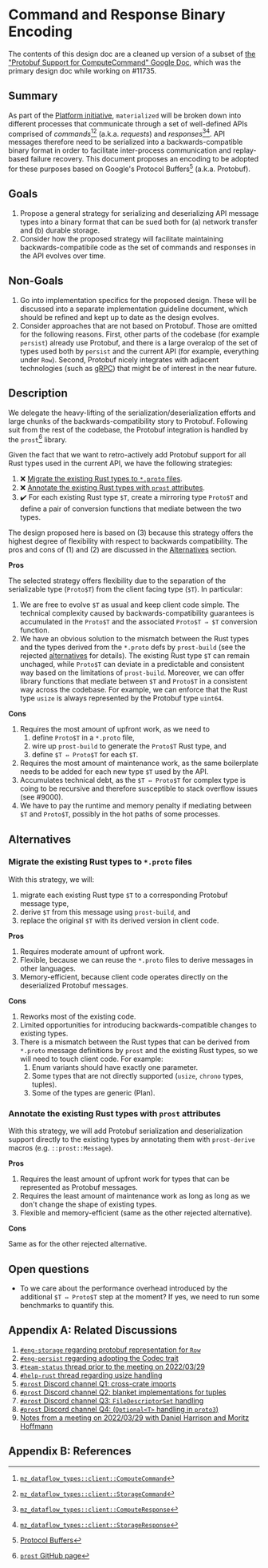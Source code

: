 # Command and Response Binary Encoding

The contents of this design doc are a cleaned up version of a subset of [the "Protobuf Support for ComputeCommand" Google Doc](https://docs.google.com/document/d/1OBc3bDZa6ag3a-LoBV8JqMqJ9CKv2qQz2IVgD6TcpjI/edit#heading=h.8ujsjdf1jfuc), which was the primary design doc while working on #11735.

## Summary

As part of the [Platform initiative](https://github.com/MaterializeInc/materialize/tree/main/doc/developer/platform), `materialized` will be broken down into different processes that communicate through a set of well-defined APIs comprised of *commands*[^cc][^sc] (a.k.a. *requests*) and *responses*[^cr][^sr].
API messages therefore need to be serialized into a backwards-compatible binary format in order to facilitate inter-process communication and replay-based failure recovery.
This document proposes an encoding to be adopted for these purposes based on Google's Protocol Buffers[^pb] (a.k.a. Protobuf).

## Goals

1. Propose a general strategy for serializing and deserializing API message types into a binary format that can be sued both for (a) network transfer and (b) durable storage.
2. Consider how the proposed strategy will facilitate maintaining backwards-compatibile code as the set of commands and responses in the API evolves over time.

## Non-Goals

1. Go into implementation specifics for the proposed design.
   These will be discussed into a separate implementation guideline document, which should be  refined and kept up to date as the design evolves.
2. Consider approaches that are not based on Protobuf.
   Those are omitted for the following reasons.
   First, other parts of the codebase (for example `persist`) already use Protobuf, and there is a large overalop of the set of types used both by `persist` and the current API (for example, everything under `Row`).
   Second, Protobuf nicely integrates with adjacent technologies (such as [gRPC](https://grpc.io/)) that might be of interest in the near future.

## Description

We delegate the heavy-lifting of the serialization/deserialization efforts and large chunks of the backwards-compatibility story to Protobuf.
Following suit from the rest of the codebase, the Protobuf integration is handled by the `prost`[^prost] library.

Given the fact that we want to retro-actively add Protobuf support for all Rust types used in the current API, we have the following strategies:

1. ❌ [Migrate the existing Rust types to `*.proto` files](#migrate-the-existing-rust-types-to-proto-files).
2. ❌ [Annotate the existing Rust types with `prost` attributes](#annotate-the-existing-rust-types-with-prost-attributes).
3. ✔️ For each existing Rust type `$T`, create a mirroring type `Proto$T` and define a pair of conversion functions that mediate between the two types.

The design proposed here is based on (3) because this strategy offers the highest degree of flexibility with respect to backwards compatibility.
The pros and cons of (1) and (2) are discussed in the [Alternatives](#alternatives) section.

**Pros**

The selected strategy offers flexibility due to the separation of the serializable type (`Proto$T`) from the client facing type (`$T`). In particular:

1. We are free to evolve `$T` as usual and keep client code simple.
   The technical complexity caused by backwards-compatibility guarantees is accumulated in the `Proto$T` and the associated `Proto$T ⇒ $T` conversion function.
2. We have an obvious solution to the mismatch between the Rust types and the types derived from the `*.proto` defs by `prost-build` (see the rejected [alternatives](#alternatives) for details).
   The existing Rust type `$T` can remain unchaged, while `Proto$T` can deviate in a predictable and consistent way based on the limitations of `prost-build`.
   Moreover, we can offer library functions that mediate between `$T` and `Proto$T` in a consistent way across the codebase.
   For example, we can enforce that the Rust type `usize` is always represented by the Protobuf type `uint64`.

**Cons**

1. Requires the most amount of upfront work, as we need to
   1. define `Proto$T` in a `*.proto` file,
   2. wire up `prost-build` to generate the `Proto$T` Rust type, and
   3. define `$T ⇔ Proto$T` for each `$T`.
2. Requires the most amount of maintenance work, as the same boilerplate needs to be added for each new type `$T` used by the API.
3. Accumulates technical debt, as the `$T ⇔ Proto$T` for complex type is coing to be recursive and therefore susceptible to stack overflow issues (see #9000).
4. We have to pay the runtime and memory penalty if mediating between `$T` and `Proto$T`, possibly in the hot paths of some processes.

## Alternatives

### Migrate the existing Rust types to `*.proto` files

With this strategy, we will:

1. migrate each existing Rust type `$T` to a corresponding Protobuf message type,
2. derive `$T` from this message using `prost-build`, and
3. replace the original `$T` with its derived version in client code.

**Pros**

1. Requires moderate amount of upfront work.
2. Flexible, because we can reuse the `*.proto` files to derive messages in other languages.
3. Memory-efficient, because client code operates directly on the deserialized Protobuf messages.

**Cons**

1. Reworks most of the existing code.
2. Limited opportunities for introducing backwards-compatible changes to existing types.
3. There is a mismatch between the Rust types that can be derived from `*.proto` message definitions by `prost` and the existing Rust types, so we will need to touch client code. For example:
   1. Enum variants should have exactly one parameter.
   2. Some types that are not directly supported (`usize`, `chrono` types, tuples).
   3. Some of the types are generic (Plan<T>).

### Annotate the existing Rust types with `prost` attributes

With this strategy, we will add Protobuf serialization and deserialization support directly to the existing types by annotating them with `prost-derive` macros (e.g. `::prost::Message`).

**Pros**

1. Requires the least amount of upfront work for types that can be represented as Protobuf messages.
2. Requires the least amount of maintenance work as long as long as we don't change the shape of existing types.
3. Flexible and memory-efficient (same as the other rejected alternative).

**Cons**

Same as for the other rejected alternative.

## Open questions

- To we care about the performance overhead introduced by the additional `$T ⇔ Proto$T` step at the moment? If yes, we need to run some benchmarks to quantify this.

## Appendix A: Related Discussions

1. [`#eng-storage` regarding protobuf representation for `Row`](https://materializeinc.slack.com/archives/C01CFKM1QRF/p1648227606162479)
1. [`#eng-persist` regarding adopting the Codec trait](https://materializeinc.slack.com/archives/C011P87EL2V/p1649249398798509)
1. [`#team-status` thread prior to the meeting on 2022/03/29](https://materializeinc.slack.com/archives/CV33ZAMNH/p1648564370165509)
1. [`#help-rust` thread regarding usize handling](https://materializeinc.slack.com/archives/CMH6PG4CW/p1648638942706409)
1. [`#prost` Discord channel Q1: cross-crate imports](https://discord.com/channels/500028886025895936/664895722121986061/956984930158661632)
1. [`#prost` Discord channel Q2: blanket implementations for tuples](https://discord.com/channels/500028886025895936/664895722121986061/958424010364977192)
1. [`#prost` Discord channel Q3: `FileDescriptorSet` handling](https://discord.com/channels/500028886025895936/664895722121986061/958649689278939156)
1. [`#prost` Discord channel Q4: (`Optional<T>` handling in `proto3`)](https://discord.com/channels/500028886025895936/664895722121986061/958707895900463154)
1. [Notes from a meeting on 2022/03/29 with Daniel Harrison and Moritz Hoffmann](https://docs.google.com/document/d/1Qhddyp324srA8egvUHfb3AEkd0_5Wk-GfL5Ozs1oNeg/edit)

## Appendix B: References

[^cc]: [`mz_dataflow_types::client::ComputeCommand`](https://github.com/aalexandrov/materialize/blob/8d1f3fb92a9b0c42496a6dd2e330c1a7c221e137/src/dataflow-types/src/client.rs#L144-L177)
[^cr]: [`mz_dataflow_types::client::ComputeResponse`](https://github.com/aalexandrov/materialize/blob/8d1f3fb92a9b0c42496a6dd2e330c1a7c221e137/src/dataflow-types/src/client.rs#L452-L461)
[^sc]: [`mz_dataflow_types::client::StorageCommand`](https://github.com/aalexandrov/materialize/blob/8d1f3fb92a9b0c42496a6dd2e330c1a7c221e137/src/dataflow-types/src/client.rs#L207-L231)
[^sr]: [`mz_dataflow_types::client::StorageResponse`](https://github.com/aalexandrov/materialize/blob/8d1f3fb92a9b0c42496a6dd2e330c1a7c221e137/src/dataflow-types/src/client.rs#L463-L473)
[^pb]: [Protocol Buffers](https://developers.google.com/protocol-buffers)
[^prost]: [`prost` GitHub page](https://github.com/tokio-rs/prost)
